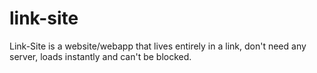# link-site
Link-Site is a website/webapp that lives entirely in a link, don't need any server, loads instantly and can't be blocked.
